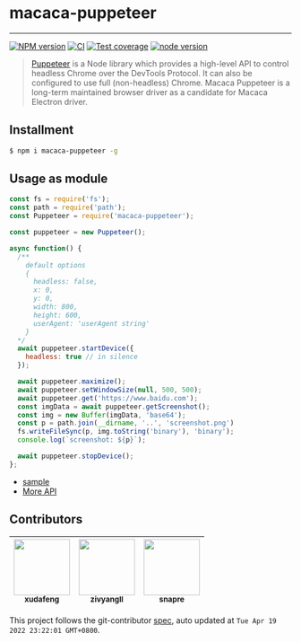 # macaca-puppeteer

---

[![NPM version][npm-image]][npm-url]
[![CI][CI-image]][CI-url]
[![Test coverage][coveralls-image]][coveralls-url]
[![node version][node-image]][node-url]

[npm-image]: https://img.shields.io/npm/v/macaca-puppeteer.svg
[npm-url]: https://npmjs.org/package/macaca-puppeteer
[CI-image]: https://github.com/macacajs/macaca-puppeteer/actions/workflows/ci.yml/badge.svg
[CI-url]: https://github.com/macacajs/macaca-puppeteer/actions/workflows/ci.yml
[coveralls-image]: https://img.shields.io/coveralls/macacajs/macaca-puppeteer.svg
[coveralls-url]: https://coveralls.io/r/macacajs/macaca-puppeteer?branch=master
[node-image]: https://img.shields.io/badge/node.js-%3E=_8-green.svg
[node-url]: http://nodejs.org/download/

> [Puppeteer](//github.com/GoogleChrome/puppeteer) is a Node library which provides a high-level API to control headless Chrome over the DevTools Protocol. It can also be configured to use full (non-headless) Chrome. Macaca Puppeteer is a long-term maintained browser driver as a candidate for Macaca Electron driver.

## Installment

```bash
$ npm i macaca-puppeteer -g
```

## Usage as module

```javascript
const fs = require('fs');
const path = require('path');
const Puppeteer = require('macaca-puppeteer');

const puppeteer = new Puppeteer();

async function() {
  /**
    default options
    {
      headless: false,
      x: 0,
      y: 0,
      width: 800,
      height: 600,
      userAgent: 'userAgent string'
    }
  */
  await puppeteer.startDevice({
    headless: true // in silence
  });

  await puppeteer.maximize();
  await puppeteer.setWindowSize(null, 500, 500);
  await puppeteer.get('https://www.baidu.com');
  const imgData = await puppeteer.getScreenshot();
  const img = new Buffer(imgData, 'base64');
  const p = path.join(__dirname, '..', 'screenshot.png')
  fs.writeFileSync(p, img.toString('binary'), 'binary');
  console.log(`screenshot: ${p}`);

  await puppeteer.stopDevice();
};
```

- [sample](//github.com/macaca-sample/sample-nodejs)
- [More API](//macacajs.github.io/macaca-puppeteer/)

<!-- GITCONTRIBUTOR_START -->

## Contributors

|[<img src="https://avatars.githubusercontent.com/u/1011681?v=4" width="100px;"/><br/><sub><b>xudafeng</b></sub>](https://github.com/xudafeng)<br/>|[<img src="https://avatars.githubusercontent.com/u/11460601?v=4" width="100px;"/><br/><sub><b>zivyangll</b></sub>](https://github.com/zivyangll)<br/>|[<img src="https://avatars.githubusercontent.com/u/52845048?v=4" width="100px;"/><br/><sub><b>snapre</b></sub>](https://github.com/snapre)<br/>|
| :---: | :---: | :---: |


This project follows the git-contributor [spec](https://github.com/xudafeng/git-contributor), auto updated at `Tue Apr 19 2022 23:22:01 GMT+0800`.

<!-- GITCONTRIBUTOR_END -->
